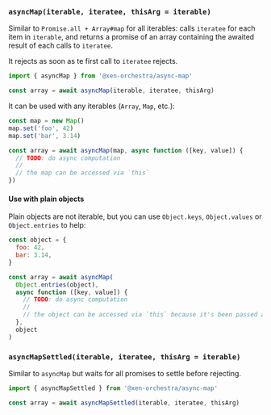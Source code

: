 ### `asyncMap(iterable, iteratee, thisArg = iterable)`

Similar to `Promise.all + Array#map` for all iterables: calls `iteratee` for each item in `iterable`, and returns a promise of an array containing the awaited result of each calls to `iteratee`.

It rejects as soon as te first call to `iteratee` rejects.

```js
import { asyncMap } from '@xen-orchestra/async-map'

const array = await asyncMap(iterable, iteratee, thisArg)
```

It can be used with any iterables (`Array`, `Map`, etc.):

```js
const map = new Map()
map.set('foo', 42)
map.set('bar', 3.14)

const array = await asyncMap(map, async function ([key, value]) {
  // TODO: do async computation
  //
  // the map can be accessed via `this`
})
```

#### Use with plain objects

Plain objects are not iterable, but you can use `Object.keys`, `Object.values` or `Object.entries` to help:

```js
const object = {
  foo: 42,
  bar: 3.14,
}

const array = await asyncMap(
  Object.entries(object),
  async function ([key, value]) {
    // TODO: do async computation
    //
    // the object can be accessed via `this` because it's been passed as third arg
  },
  object
)
```

### `asyncMapSettled(iterable, iteratee, thisArg = iterable)`

Similar to `asyncMap` but waits for all promises to settle before rejecting.

```js
import { asyncMapSettled } from '@xen-orchestra/async-map'

const array = await asyncMapSettled(iterable, iteratee, thisArg)
```
